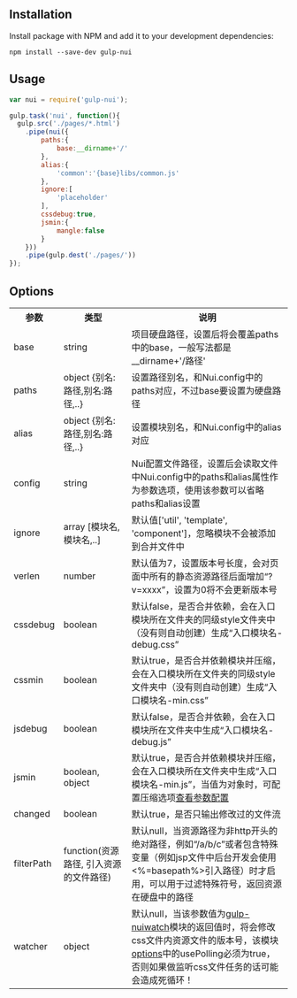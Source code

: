 ## Installation

Install package with NPM and add it to your development dependencies:

`npm install --save-dev gulp-nui`

## Usage

```js
var nui = require('gulp-nui');

gulp.task('nui', function(){
  gulp.src('./pages/*.html')
    .pipe(nui({
        paths:{
            base:__dirname+'/'
        },
        alias:{
			'common':'{base}libs/common.js'
		},
        ignore:[
            'placeholder'
        ],
        cssdebug:true,
        jsmin:{
            mangle:false
        }
    }))
    .pipe(gulp.dest('./pages/'))
});
```

## Options
<table>
    <tr>
        <th>参数</th>
        <th>类型</th>
        <th>说明</th>
    </tr>
    <tr>
        <td>base</td>
        <td>string</td>
        <td>项目硬盘路径，设置后将会覆盖paths中的base，一般写法都是 __dirname+'/路径'</td>
    </tr>
    <tr>
        <td>paths</td>
        <td>object {别名:路径,别名:路径,..}</td>
        <td>设置路径别名，和Nui.config中的paths对应，不过base要设置为硬盘路径</td>
    </tr>
    <tr>
        <td>alias</td>
        <td>object {别名:路径,别名:路径,..}</td>
        <td>设置模块别名，和Nui.config中的alias对应</td>
    </tr>
    <tr>
        <td>config</td>
        <td>string</td>
        <td>Nui配置文件路径，设置后会读取文件中Nui.config中的paths和alias属性作为参数选项，使用该参数可以省略paths和alias设置</td>
    </tr>
    <tr>
        <td>ignore</td>
        <td>array [模块名,模块名,..]</td>
        <td>默认值['util', 'template', 'component']，忽略模块不会被添加到合并文件中</td>
    </tr>
    <tr>
        <td>verlen</td>
        <td>number</td>
        <td>默认值为7，设置版本号长度，会对页面中所有的静态资源路径后面增加“?v=xxxx”，设置为0将不会更新版本号</td>
    </tr>
    <tr>
        <td>cssdebug</td>
        <td>boolean</td>
        <td>默认false，是否合并依赖，会在入口模块所在文件夹的同级style文件夹中（没有则自动创建）生成“入口模块名-debug.css”</td>
    </tr>
    <tr>
        <td>cssmin</td>
        <td>boolean</td>
        <td>默认true，是否合并依赖模块并压缩，会在入口模块所在文件夹的同级style文件夹中（没有则自动创建）生成“入口模块名-min.css”</td>
    </tr>
    <tr>
        <td>jsdebug</td>
        <td>boolean</td>
        <td>默认false，是否合并依赖，会在入口模块所在文件夹中生成“入口模块名-debug.js”</td>
    </tr>
    <tr>
        <td>jsmin</td>
        <td>boolean, object</td>
        <td>默认true，是否合并依赖模块并压缩，会在入口模块所在文件夹中生成“入口模块名-min.js”，当值为对象时，可配置压缩选项<a href="https://github.com/mishoo/UglifyJS2" target="_blank">查看参数配置</a></td>
    </tr>
    <tr>
        <td>changed</td>
        <td>boolean</td>
        <td>默认true，是否只输出修改过的文件流</td>
    </tr>
    <tr>
        <td>filterPath</td>
        <td>function(资源路径, 引入资源的文件路径)</td>
        <td>默认null，当资源路径为非http开头的绝对路径，例如“/a/b/c”或者包含特殊变量（例如jsp文件中后台开发会使用&lt;%=basepath%&gt;引入路径）时才启用，可以用于过滤特殊符号，返回资源在硬盘中的路径</td>
    </tr>
    <tr>
        <td>watcher</td>
        <td>object</td>
        <td>默认null，当该参数值为<a href="https://github.com/axnfex/gulp-nuiwatch" target="_blank">gulp-nuiwatch</a>模块的返回值时，将会修改css文件内资源文件的版本号，该模块<a href="https://github.com/paulmillr/chokidar#api" target="_blank">options</a>中的usePolling必须为true，否则如果做监听css文件任务的话可能会造成死循环！</td>
    </tr>
</table>
